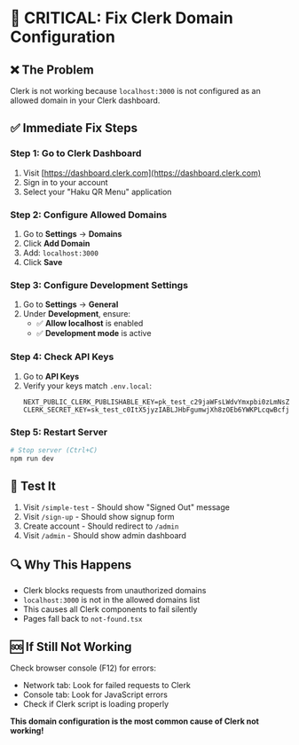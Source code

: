 # 🚨 CRITICAL: Fix Clerk Domain Configuration

## ❌ **The Problem**
Clerk is not working because `localhost:3000` is not configured as an allowed domain in your Clerk dashboard.

## ✅ **Immediate Fix Steps**

### **Step 1: Go to Clerk Dashboard**
1. Visit [https://dashboard.clerk.com](https://dashboard.clerk.com)
2. Sign in to your account
3. Select your "Haku QR Menu" application

### **Step 2: Configure Allowed Domains**
1. Go to **Settings** → **Domains**
2. Click **Add Domain**
3. Add: `localhost:3000`
4. Click **Save**

### **Step 3: Configure Development Settings**
1. Go to **Settings** → **General**
2. Under **Development**, ensure:
   - ✅ **Allow localhost** is enabled
   - ✅ **Development mode** is active

### **Step 4: Check API Keys**
1. Go to **API Keys**
2. Verify your keys match `.env.local`:
   ```
   NEXT_PUBLIC_CLERK_PUBLISHABLE_KEY=pk_test_c29jaWFsLWdvYmxpbi0zLmNsZXJrLmFjY291bnRzLmRldiQ
   CLERK_SECRET_KEY=sk_test_c0ItX5jyzIABLJHbFgumwjXh8zOEb6YWKPLcqwBcfj
   ```

### **Step 5: Restart Server**
```bash
# Stop server (Ctrl+C)
npm run dev
```

## 🧪 **Test It**
1. Visit `/simple-test` - Should show "Signed Out" message
2. Visit `/sign-up` - Should show signup form
3. Create account - Should redirect to `/admin`
4. Visit `/admin` - Should show admin dashboard

## 🔍 **Why This Happens**
- Clerk blocks requests from unauthorized domains
- `localhost:3000` is not in the allowed domains list
- This causes all Clerk components to fail silently
- Pages fall back to `not-found.tsx`

## 🆘 **If Still Not Working**
Check browser console (F12) for errors:
- Network tab: Look for failed requests to Clerk
- Console tab: Look for JavaScript errors
- Check if Clerk script is loading properly

**This domain configuration is the most common cause of Clerk not working!**
